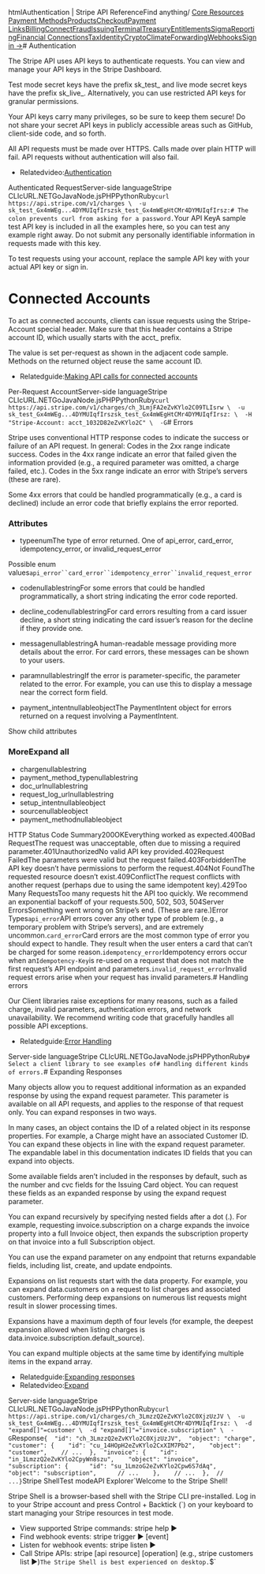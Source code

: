 htmlAuthentication | Stripe API Reference[](/api)Find anything/
[Core Resources](#)
[Payment Methods](#)[Products](#)[Checkout](#)[Payment Links](#)[Billing](#)[Connect](#)[Fraud](#)[Issuing](#)[Terminal](#)[Treasury](#)[Entitlements](#)[Sigma](#)[Reporting](#)[Financial Connections](#)[Tax](#)[Identity](#)[Crypto](#)[Climate](#)[Forwarding](#)[Webhooks](#)[Sign in →](https://dashboard.stripe.com/login)# Authentication

The Stripe API uses API keys to authenticate requests. You can view and manage your API keys in the Stripe Dashboard.

Test mode secret keys have the prefix sk_test_ and live mode secret keys have the prefix sk_live_. Alternatively, you can use restricted API keys for granular permissions.

Your API keys carry many privileges, so be sure to keep them secure! Do not share your secret API keys in publicly accessible areas such as GitHub, client-side code, and so forth.

All API requests must be made over HTTPS. Calls made over plain HTTP will fail. API requests without authentication will also fail.

- Relatedvideo:[Authentication](/docs/videos/developer-foundations?video=authentication)

Authenticated RequestServer-side languageStripe CLIcURL.NETGoJavaNode.jsPHPPythonRuby[](#)`curl https://api.stripe.com/v1/charges \  -u sk_test_Gx4mWEg...4DYMUIqfIrszsk_test_Gx4mWEgHtCMr4DYMUIqfIrsz:# The colon prevents curl from asking for a password.`Your API KeyA sample test API key is included in all the examples here, so you can test any example right away. Do not submit any personally identifiable information in requests made with this key.

To test requests using your account, replace the sample API key with your actual API key or sign in.

# Connected Accounts

To act as connected accounts, clients can issue requests using the Stripe-Account special header. Make sure that this header contains a Stripe account ID, which usually starts with the acct_ prefix.

The value is set per-request as shown in the adjacent code sample. Methods on the returned object reuse the same account ID.

- Relatedguide:[Making API calls for connected accounts](/docs/connect/authentication)

Per-Request AccountServer-side languageStripe CLIcURL.NETGoJavaNode.jsPHPPythonRuby[](#)`curl https://api.stripe.com/v1/charges/ch_3LmjFA2eZvKYlo2C09TLIsrw \  -u sk_test_Gx4mWEg...4DYMUIqfIrszsk_test_Gx4mWEgHtCMr4DYMUIqfIrsz: \  -H "Stripe-Account: acct_1032D82eZvKYlo2C" \  -G`# Errors

Stripe uses conventional HTTP response codes to indicate the success or failure of an API request. In general: Codes in the 2xx range indicate success. Codes in the 4xx range indicate an error that failed given the information provided (e.g., a required parameter was omitted, a charge failed, etc.). Codes in the 5xx range indicate an error with Stripe’s servers (these are rare).

Some 4xx errors that could be handled programmatically (e.g., a card is declined) include an error code that briefly explains the error reported.

### Attributes

- typeenumThe type of error returned. One of api_error, card_error, idempotency_error, or invalid_request_error

Possible enum values`api_error``card_error``idempotency_error``invalid_request_error`
- codenullablestringFor some errors that could be handled programmatically, a short string indicating the error code reported.


- decline_codenullablestringFor card errors resulting from a card issuer decline, a short string indicating the card issuer’s reason for the decline if they provide one.


- messagenullablestringA human-readable message providing more details about the error. For card errors, these messages can be shown to your users.


- paramnullablestringIf the error is parameter-specific, the parameter related to the error. For example, you can use this to display a message near the correct form field.


- payment_intentnullableobjectThe PaymentIntent object for errors returned on a request involving a PaymentIntent.

Show child attributes

### MoreExpand all

- chargenullablestring
- payment_method_typenullablestring
- doc_urlnullablestring
- request_log_urlnullablestring
- setup_intentnullableobject
- sourcenullableobject
- payment_methodnullableobject

HTTP Status Code Summary200OKEverything worked as expected.400Bad RequestThe request was unacceptable, often due to missing a required parameter.401UnauthorizedNo valid API key provided.402Request FailedThe parameters were valid but the request failed.403ForbiddenThe API key doesn’t have permissions to perform the request.404Not FoundThe requested resource doesn’t exist.409ConflictThe request conflicts with another request (perhaps due to using the same idempotent key).429Too Many RequestsToo many requests hit the API too quickly. We recommend an exponential backoff of your requests.500, 502, 503, 504Server ErrorsSomething went wrong on Stripe’s end. (These are rare.)Error Types`api_error`API errors cover any other type of problem (e.g., a temporary problem with Stripe’s servers), and are extremely uncommon.`card_error`Card errors are the most common type of error you should expect to handle. They result when the user enters a card that can’t be charged for some reason.`idempotency_error`Idempotency errors occur when an`Idempotency-Key`is re-used on a request that does not match the first request’s API endpoint and parameters.`invalid_request_error`Invalid request errors arise when your request has invalid parameters.# Handling errors

Our Client libraries raise exceptions for many reasons, such as a failed charge, invalid parameters, authentication errors, and network unavailability. We recommend writing code that gracefully handles all possible API exceptions.

- Relatedguide:[Error Handling](/docs/error-handling)

Server-side languageStripe CLIcURL.NETGoJavaNode.jsPHPPythonRuby[](#)`# Select a client library to see examples of# handling different kinds of errors.`# Expanding Responses

Many objects allow you to request additional information as an expanded response by using the expand request parameter. This parameter is available on all API requests, and applies to the response of that request only. You can expand responses in two ways.

In many cases, an object contains the ID of a related object in its response properties. For example, a Charge might have an associated Customer ID. You can expand these objects in line with the expand request parameter. The expandable label in this documentation indicates ID fields that you can expand into objects.

Some available fields aren’t included in the responses by default, such as the number and cvc fields for the Issuing Card object. You can request these fields as an expanded response by using the expand request parameter.

You can expand recursively by specifying nested fields after a dot (.). For example, requesting invoice.subscription on a charge expands the invoice property into a full Invoice object, then expands the subscription property on that invoice into a full Subscription object.

You can use the expand parameter on any endpoint that returns expandable fields, including list, create, and update endpoints.

Expansions on list requests start with the data property. For example, you can expand data.customers on a request to list charges and associated customers. Performing deep expansions on numerous list requests might result in slower processing times.

Expansions have a maximum depth of four levels (for example, the deepest expansion allowed when listing charges is data.invoice.subscription.default_source).

You can expand multiple objects at the same time by identifying multiple items in the expand array.

- Relatedguide:[Expanding responses](/docs/expand)
- Relatedvideo:[Expand](https://www.youtube.com/watch?v=m8Vj_CEWyQc)

Server-side languageStripe CLIcURL.NETGoJavaNode.jsPHPPythonRuby[](#)`curl https://api.stripe.com/v1/charges/ch_3LmzzQ2eZvKYlo2C0XjzUzJV \  -u sk_test_Gx4mWEg...4DYMUIqfIrszsk_test_Gx4mWEgHtCMr4DYMUIqfIrsz: \  -d "expand[]"=customer \  -d "expand[]"="invoice.subscription" \  -G`Response`{  "id": "ch_3LmzzQ2eZvKYlo2C0XjzUzJV",  "object": "charge",  "customer": {    "id": "cu_14HOpH2eZvKYlo2CxXIM7Pb2",    "object": "customer",    // ...  },  "invoice": {    "id": "in_1LmzzQ2eZvKYlo2CpyWn8szu",    "object": "invoice",    "subscription": {      "id": "su_1LmzoG2eZvKYlo2Cpw6S7dAq",      "object": "subscription",      // ...    },    // ...  },  // ...}`Stripe ShellTest modeAPI Explorer[](https://stripe.com/docs/stripe-cli#install)`Welcome to the Stripe Shell!

Stripe Shell is a browser-based shell with the Stripe CLI pre-installed. Log in to your
Stripe account and press Control + Backtick (`) on your keyboard to start managing your Stripe
resources in test mode.

- View supported Stripe commands: stripe help ▶️
- Find webhook events: stripe trigger ▶️ [event]
- Listen for webhook events: stripe listen ▶
- Call Stripe APIs: stripe [api resource] [operation] (e.g., stripe customers list ▶️)`The Stripe Shell is best experienced on desktop.`$`